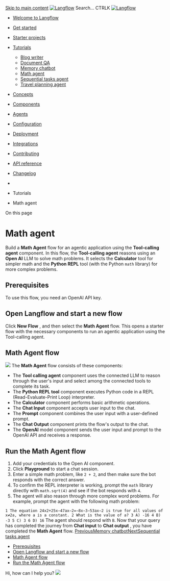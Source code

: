 [Skip to main content](https://docs.langflow.org/<#__docusaurus_skipToContent_fallback>)
[![Langflow](https://docs.langflow.org/img/langflow-logo-black.svg)](https://docs.langflow.org/</>)
[](https://docs.langflow.org/<https:/github.com/langflow-ai/langflow>)[](https://docs.langflow.org/<https:/twitter.com/langflow_ai>)[](https://docs.langflow.org/<https:/discord.gg/EqksyE2EX9>)
Search...
CTRLK
[![Langflow](https://docs.langflow.org/img/langflow-logo-black.svg)](https://docs.langflow.org/</>)
  * [Welcome to Langflow](https://docs.langflow.org/</>)
  * [Get started](https://docs.langflow.org/<#>)
  * [Starter projects](https://docs.langflow.org/<#>)
  * [Tutorials](https://docs.langflow.org/<#>)
    * [Blog writer](https://docs.langflow.org/</tutorials-blog-writer>)
    * [Document QA](https://docs.langflow.org/</tutorials-document-qa>)
    * [Memory chatbot](https://docs.langflow.org/</tutorials-memory-chatbot>)
    * [Math agent](https://docs.langflow.org/</tutorials-math-agent>)
    * [Sequential tasks agent](https://docs.langflow.org/</tutorials-sequential-agent>)
    * [Travel planning agent](https://docs.langflow.org/</tutorials-travel-planning-agent>)
  * [Concepts](https://docs.langflow.org/<#>)
  * [Components](https://docs.langflow.org/<#>)
  * [Agents](https://docs.langflow.org/<#>)
  * [Configuration](https://docs.langflow.org/<#>)
  * [Deployment](https://docs.langflow.org/<#>)
  * [Integrations](https://docs.langflow.org/<#>)
  * [Contributing](https://docs.langflow.org/<#>)
  * [API reference](https://docs.langflow.org/<#>)
  * [Changelog](https://docs.langflow.org/<#>)


  * [](https://docs.langflow.org/</>)
  * Tutorials
  * Math agent


On this page
# Math agent
Build a **Math Agent** flow for an agentic application using the **Tool-calling agent** component.
In this flow, the **Tool-calling agent** reasons using an **Open AI** LLM to solve math problems. It selects the **Calculator** tool for simpler math and the **Python REPL** tool (with the Python `math` library) for more complex problems.
## Prerequisites[​](https://docs.langflow.org/<#prerequisites> "Direct link to Prerequisites")
To use this flow, you need an OpenAI API key.
## Open Langflow and start a new flow[​](https://docs.langflow.org/<#open-langflow-and-start-a-new-flow> "Direct link to Open Langflow and start a new flow")
Click **New Flow** , and then select the **Math Agent** flow.
This opens a starter flow with the necessary components to run an agentic application using the Tool-calling agent.
## Math Agent flow[​](https://docs.langflow.org/<#math-agent-flow> "Direct link to Math Agent flow")
![](https://docs.langflow.org/assets/images/starter-flow-simple-agent-repl-6c6df85ce6d01bfafebe3e4247cefc83.png)
The **Math Agent** flow consists of these components:
  * The **Tool calling agent** component uses the connected LLM to reason through the user's input and select among the connected tools to complete its task.
  * The **Python REPL tool** component executes Python code in a REPL (Read-Evaluate-Print Loop) interpreter.
  * The **Calculator** component performs basic arithmetic operations.
  * The **Chat Input** component accepts user input to the chat.
  * The **Prompt** component combines the user input with a user-defined prompt.
  * The **Chat Output** component prints the flow's output to the chat.
  * The **OpenAI** model component sends the user input and prompt to the OpenAI API and receives a response.


## Run the Math Agent flow[​](https://docs.langflow.org/<#run-the-math-agent-flow> "Direct link to Run the Math Agent flow")
  1. Add your credentials to the Open AI component.
  2. Click **Playground** to start a chat session.
  3. Enter a simple math problem, like `2 + 2`, and then make sure the bot responds with the correct answer.
  4. To confirm the REPL interpreter is working, prompt the `math` library directly with `math.sqrt(4)` and see if the bot responds with `4`.
  5. The agent will also reason through more complex word problems. For example, prompt the agent with the following math problem:


`
1
The equation 24x2+25x−47ax−2=−8x−3−53ax−2 is true for all values of x≠2a, where a is a constant.
2
What is the value of a?
3
A) -16
4
B) -3
5
C) 3
6
D) 16
`
The agent should respond with `B`.
Now that your query has completed the journey from **Chat input** to **Chat output** , you have completed the **Math Agent** flow.
[PreviousMemory chatbot](https://docs.langflow.org/</tutorials-memory-chatbot>)[NextSequential tasks agent](https://docs.langflow.org/</tutorials-sequential-agent>)
  * [Prerequisites](https://docs.langflow.org/<#prerequisites>)
  * [Open Langflow and start a new flow](https://docs.langflow.org/<#open-langflow-and-start-a-new-flow>)
  * [Math Agent flow](https://docs.langflow.org/<#math-agent-flow>)
  * [Run the Math Agent flow](https://docs.langflow.org/<#run-the-math-agent-flow>)


Hi, how can I help you?
![](https://docs.langflow.org/img/langflow-icon-black-transparent.svg)
